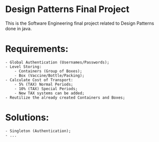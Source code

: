 # Design Patterns Final Project
This is the Software Engineering final project related to Design Patterns done in java.

# Requirements:
    - Global Authentication (Usernames/Passwords);
    - Level Storing:
        - Containers (Group of Boxes);
        - Box (Vaccine/Bottle/Packing);
    - Calculate Cost of Transport:
        - 5% (TAX) Normal Periods;
        - 10% (TAX) Special Periods;
        - New TAX systems can be added;
    - Reutilize the already created Containers and Boxes;

# Solutions:
    - Singleton (Authentication);
    - ...

